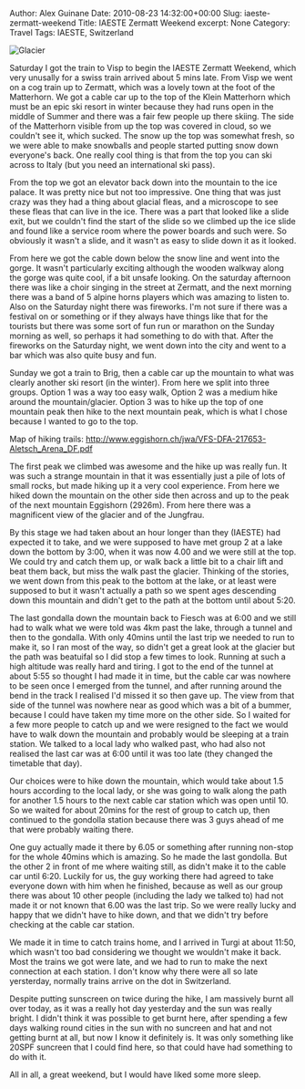 Author: Alex Guinane
Date: 2010-08-23 14:32:00+00:00
Slug: iaeste-zermatt-weekend
Title: IAESTE Zermatt Weekend
excerpt: None
Category: Travel
Tags: IAESTE, Switzerland

![Glacier](/images/2010/2010-08-23-iaeste-zermatt-weekend/p1030625.jpg)

Saturday I got the train to Visp to begin the IAESTE Zermatt Weekend, which very unusally for a swiss train arrived about 5 mins late. From Visp we went on a cog train up to Zermatt, which was a lovely town at the foot of the Matterhorn. We got a cable car up to the top of the Klein Matterhorn which must be an epic ski resort in winter because they had runs open in the middle of Summer and there was a fair few people up there skiing. The side of the Matterhorn visible from up the top was covered in cloud, so we couldn't see it, which sucked. The snow up the top was somewhat fresh, so we were able to make snowballs and people started putting snow down everyone's back. One really cool thing is that from the top you can ski across to Italy (but you need an international ski pass).

From the top we got an elevator back down into the mountain to the ice palace. It was pretty nice but not too impressive. One thing that was just crazy was they had a thing about glacial fleas, and a microscope to see these fleas that can live in the ice. There was a part that looked like a slide exit, but we couldn't find the start of the slide so we climbed up the ice slide and found like a service room where the power boards and such were. So obviously it wasn't a slide, and it wasn't as easy to slide down it as it looked.

From here we got the cable down below the snow line and went into the gorge. It wasn't particularly exciting although the wooden walkway along the gorge was quite cool, if a bit unsafe looking. On the saturday afternoon there was like a choir singing in the street at Zermatt, and the next morning there was a band of 5 alpine horns players which was amazing to listen to. Also on the Saturday night there was fireworks. I'm not sure if there was a festival on or something or if they always have things like that for the tourists but there was some sort of fun run or marathon on the Sunday morning as well, so perhaps it had something to do with that. After the fireworks on the Saturday night, we went down into the city and went to a bar which was also quite busy and fun.

Sunday we got a train to Brig, then a cable car up the mountain to what was clearly another ski resort (in the winter). From here we split into three groups. Option 1 was a way too easy walk, Option 2 was a medium hike around the mountain/glacier. Option 3 was to hike up the top of one mountain peak then hike to the next mountain peak, which is what I chose because I wanted to go to the top.

Map of hiking trails:
http://www.eggishorn.ch/jwa/VFS-DFA-217653-Aletsch_Arena_DF.pdf

The first peak we climbed was awesome and the hike up was really fun. It was such a strange mountain in that it was essentially just a pile of lots of small rocks, but made hiking up it a very cool experience. From here we hiked down the mountain on the other side then across and up to the peak of the next mountain Eggishorn (2926m). From here there was a magnificent view of the glacier and of the Jungfrau.

By this stage we had taken about an hour longer than they (IAESTE) had expected it to take, and we were supposed to have met group 2 at a lake down the bottom by 3:00, when it was now 4.00 and we were still at the top. We could try and catch them up, or walk back a little bit to a chair lift and beat them back, but miss the walk past the glacier. Thinking of the stories, we went down from this peak to the bottom at the lake, or at least were supposed to but it wasn't actually a path so we spent ages descending down this mountain and didn't get to the path at the bottom until about 5:20.

The last gondalla down the mountain back to Fiesch was at 6:00 and we still had to walk what we were told was 4km past the lake, through a tunnel and then to the gondalla. With only 40mins until the last trip we needed to run to make it, so I ran most of the way, so didn't get a great look at the glacier but the path was beatuifal so I did stop a few times to look. Running at such a high altitude was really hard and tiring. I got to the end of the tunnel at about 5:55 so thought I had made it in time, but the cable car was nowhere to be seen once I emerged from the tunnel, and after running around the bend in the track I realised I'd missed it so then gave up. The view from that side of the tunnel was nowhere near as good which was a bit of a bummer, because I could have taken my time more on the other side. So I waited for a few more people to catch up and we were resigned to the fact we would have to walk down the mountain and probably would be sleeping at a train station. We talked to a local lady who walked past, who had also not realised the last car was at 6:00 until it was too late (they changed the timetable that day).

Our choices were to hike down the mountain, which would take about 1.5 hours according to the local lady, or she was going to walk along the path for another 1.5 hours to the next cable car station which was open until 10. So we waited for about 20mins for the rest of group to catch up, then continued to the gondolla station because there was 3 guys ahead of me that were probably waiting there.

One guy actually made it there by 6.05 or something after running non-stop for the whole 40mins which is amazing. So he made the last gondolla. But the other 2 in front of me where waiting still, as didn't make it to the cable car until 6:20. Luckily for us, the guy working there had agreed to take everyone down
with him when he finished, because as well as our group there was about 10 other people (including the lady we talked to) had not made it or not known that 6.00 was the last trip. So we were really lucky and happy that we didn't have to hike down, and that we didn't try before checking at the cable car station.

We made it in time to catch trains home, and I arrived in Turgi at about 11:50, which wasn't too bad considering we thought we wouldn't make it back. Most the trains we got were late, and we had to run to make the next connection at each station. I don't know why there were all so late yersterday, normally trains arrive on the dot in Switzerland.

Despite putting sunscreen on twice during the hike, I am massively burnt all over today, as it was a really hot day yesterday and the sun was really bright. I didn't think it was possible to get burnt here, after spending a few days walking round cities in the sun with no suncreen and hat and not getting burnt at all, but now I know it definitely is. It was only something like 20SPF suncreen that I could find here, so that could have had something to do with it.

All in all, a great weekend, but I would have liked some more sleep.
